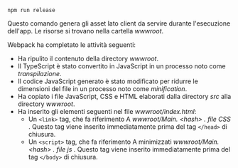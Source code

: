 ```console
npm run release
```

Questo comando genera gli asset lato client da servire durante l'esecuzione dell'app. Le risorse si trovano nella cartella *wwwroot*.

Webpack ha completato le attività seguenti:

* Ha ripulito il contenuto della directory *wwwroot*.
* Il TypeScript è stato convertito in JavaScript in un processo noto come *transpilazione*.
* Il codice JavaScript generato è stato modificato per ridurre le dimensioni del file in un processo noto come *minification*.
* Ha copiato i file JavaScript, CSS e HTML elaborati dalla directory *src* alla directory *wwwroot*.
* Ha inserito gli elementi seguenti nel file *wwwroot/index.html*:
  * Un `<link>` tag, che fa riferimento A *wwwroot/Main. \<hash\> . file CSS* . Questo tag viene inserito immediatamente prima del tag `</head>` di chiusura.
  * Un `<script>` tag, che fa riferimento A minimizzati *wwwroot/Main. \<hash\> . file js* . Questo tag viene inserito immediatamente prima del tag `</body>` di chiusura.